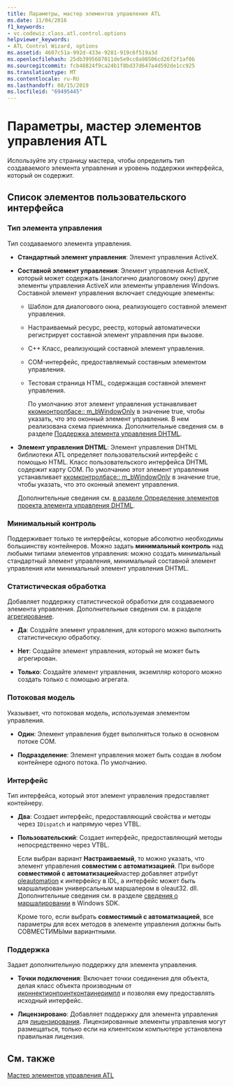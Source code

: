 ```yaml
---
title: Параметры, мастер элементов управления ATL
ms.date: 11/04/2016
f1_keywords:
- vc.codewiz.class.atl.control.options
helpviewer_keywords:
- ATL Control Wizard, options
ms.assetid: 4607c51a-992d-433e-9281-919c6f519a3d
ms.openlocfilehash: 25db3995687011de5e9cc0a98506cd26f2f1af0b
ms.sourcegitcommit: fcb48824f9ca24b1f8bd37d647a4d592de1cc925
ms.translationtype: MT
ms.contentlocale: ru-RU
ms.lasthandoff: 08/15/2019
ms.locfileid: "69495445"
---
```

# <a name="options-atl-control-wizard"></a>Параметры, мастер элементов управления ATL

Используйте эту страницу мастера, чтобы определить тип создаваемого элемента управления и уровень поддержки интерфейса, который он содержит.

## <a name="uielement-list"></a>Список элементов пользовательского интерфейса

### <a name="control-type"></a>Тип элемента управления

Тип создаваемого элемента управления.

- **Стандартный элемент управления**: Элемент управления ActiveX.

- **Составной элемент управления**: Элемент управления ActiveX, который может содержать (аналогично диалоговому окну) другие элементы управления ActiveX или элементы управления Windows. Составной элемент управления включает следующие элементы:

  - Шаблон для диалогового окна, реализующего составной элемент управления.

  - Настраиваемый ресурс, реестр, который автоматически регистрирует составной элемент управления при вызове.

  - C++ Класс, реализующий составной элемент управления.

  - COM-интерфейс, предоставляемый составным элементом управления.

  - Тестовая страница HTML, содержащая составной элемент управления.

    По умолчанию этот элемент управления устанавливает [ккомконтролбасе:: m_bWindowOnly](../../atl/reference/ccomcontrolbase-class.md#m_bwindowonly) в значение true, чтобы указать, что это оконный элемент управления. В нем реализована схема приемника. Дополнительные сведения см. в разделе [Поддержка элемента управления DHTML](../../atl/atl-support-for-dhtml-controls.md).

- **Элемент управления DHTML**: Элемент управления DHTML библиотеки ATL определяет пользовательский интерфейс с помощью HTML. Класс пользовательского интерфейса DHTML содержит карту COM. По умолчанию этот элемент управления устанавливает [ккомконтролбасе:: m_bWindowOnly](../../atl/reference/ccomcontrolbase-class.md#m_bwindowonly) в значение true, чтобы указать, что это оконный элемент управления.

   Дополнительные сведения см. [в разделе Определение элементов проекта элемента управления DHTML](../../atl/identifying-the-elements-of-the-dhtml-control-project.md).

### <a name="minimal-control"></a>Минимальный контроль

Поддерживает только те интерфейсы, которые абсолютно необходимы большинству контейнеров. Можно задать **минимальный контроль** над любыми типами элементов управления: можно создать минимальный стандартный элемент управления, минимальный составной элемент управления или минимальный элемент управления DHTML.

### <a name="aggregation"></a>Статистическая обработка

Добавляет поддержку статистической обработки для создаваемого элемента управления. Дополнительные сведения см. в разделе [агрегирование](../../atl/aggregation.md).

- **Да**: Создайте элемент управления, для которого можно выполнить статистическую обработку.

- **Нет**: Создайте элемент управления, который не может быть агрегирован.

- **Только**: Создайте элемент управления, экземпляр которого можно создать только с помощью агрегата.

### <a name="threading-model"></a>Потоковая модель

Указывает, что потоковая модель, используемая элементом управления.

- **Один**: Элемент управления будет выполняться только в основном потоке COM.

- **Подразделение**: Элемент управления может быть создан в любом контейнере одного потока. По умолчанию.

### <a name="interface"></a>Интерфейс

Тип интерфейса, который этот элемент управления предоставляет контейнеру.

- **Два**: Создает интерфейс, предоставляющий свойства и методы через `IDispatch` и напрямую через VTBL.

- **Пользовательский**: Создает интерфейс, предоставляющий методы непосредственно через VTBL.

   Если выбран вариант **Настраиваемый**, то можно указать, что элемент управления **совместим с автоматизацией**. При выборе **совместимой с автоматизацией**мастер добавляет атрибут [oleautomation](../../windows/oleautomation.md) к интерфейсу в IDL, а интерфейс может быть маршалирован универсальным маршалером в oleaut32. dll. Дополнительные сведения см. в разделе [сведения о маршалировании](/windows/win32/com/marshaling-details) в Windows SDK.

   Кроме того, если выбрать **совместимый с автоматизацией**, все параметры для всех методов в элементе управления должны быть СОВМЕСТИМЫми вариантными.

### <a name="support"></a>Поддержка

Задает дополнительную поддержку для элемента управления.

- **Точки подключения**: Включает точки соединения для объекта, делая класс объекта производным от [иконнектионпоинтконтаинеримпл](../../atl/reference/iconnectionpointcontainerimpl-class.md) и позволяя ему предоставлять исходный интерфейс.

- **Лицензировано**: Добавляет поддержку для элемента управления для [лицензирования](/windows/win32/com/licensing). Лицензированные элементы управления могут размещаться, только если на клиентском компьютере установлена правильная лицензия.

## <a name="see-also"></a>См. также

[Мастер элементов управления ATL](../../atl/reference/atl-control-wizard.md)
